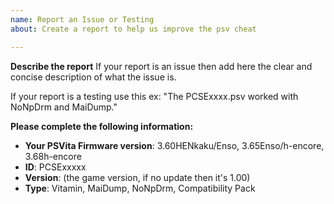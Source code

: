 ```yaml
---
name: Report an Issue or Testing
about: Create a report to help us improve the psv cheat

---
```


**Describe the report**
If your report is an issue then add here the clear and concise description of what the issue is.

If your report is a testing use this ex: "The PCSExxxx.psv worked with NoNpDrm and MaiDump."

**Please complete the following information:**
 - **Your PSVita Firmware version**: 3.60HENkaku/Enso, 3.65Enso/h-encore, 3.68h-encore
 - **ID**: PCSExxxxx
 - **Version**: (the game version, if no update then it's 1.00)
 - **Type**: Vitamin, MaiDump, NoNpDrm, Compatibility Pack
